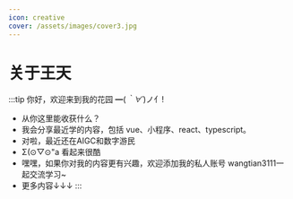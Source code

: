 ```yaml
---
icon: creative
cover: /assets/images/cover3.jpg 
---
```


# 关于王天

 
:::tip 你好，欢迎来到我的花园 ━(*｀∀´*)ノ亻!

- 从你这里能收获什么？
- 我会分享最近学的内容，包括 vue、小程序、react、typescript。
- 对啦，最近还在AIGC和数字游民
- Σ(⊙▽⊙"a 看起来很酷
- 嘿嘿，如果你对我的内容更有兴趣，欢迎添加我的私人账号  wangtian3111一起交流学习~
- 更多内容↓↓↓
:::